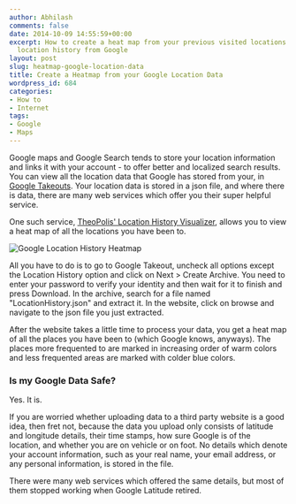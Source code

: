 ```yaml
---
author: Abhilash
comments: false
date: 2014-10-09 14:55:59+00:00
excerpt: How to create a heat map from your previous visited locations using your
  location history from Google
layout: post
slug: heatmap-google-location-data
title: Create a Heatmap from your Google Location Data
wordpress_id: 684
categories:
- How to
- Internet
tags:
- Google
- Maps
---
```


Google maps and Google Search tends to store your location information and links it with your account - to offer better and localized search results. You can view all the location data that Google has stored from your, in [Google Takeouts](https://www.google.com/settings/takeout). Your location data is stored in a json file, and where there is data, there are many web services which offer you their super helpful service.

One such service, [TheoPolis' Location History Visualizer](http://theopolis.me/location-history-visualizer/), allows you to view a heat map of all the locations you have been to.

![Google Location History Heatmap ](http://img.techcovered.org/tc/google-location-heatmap.png)

All you have to do is to go to Google Takeout, uncheck all options except the Location History option and click on Next > Create Archive. You need to enter your password to verify your identity and then wait for it to finish and press Download. In the archive, search for a file named "LocationHistory.json" and extract it. In the website, click on browse and navigate to the json file you just extracted.

After the website takes a little time to process your data, you get a heat map of all the places you have been to (which Google knows, anyways). The places more frequented to are marked in increasing order of warm colors and less frequented areas are marked with colder blue colors.


### Is my Google Data Safe?


Yes. It is.

If you are worried whether uploading data to a third party website is a good idea, then fret not, because the data you upload only consists of latitude and longitude details, their time stamps, how sure Google is of the location, and whether you are on vehicle or on foot. No details which denote your account information, such as your real name, your email address, or any personal information, is stored in the file.

There were many web services which offered the same details, but most of them stopped working when Google Latitude retired.

